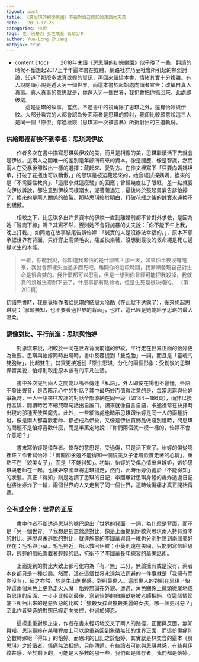 ```yaml
---
layout: post
title: 《房思琪的初戀樂園》不要對自己無知的東西太天真
date:   2019-07-25
categories: 小說
tags: 性／別暴力 女性成長 篇章分析
author: Yue-Long Zhuang
mathjax: true
---
```


* content
{:toc}
　　2018年末讀《房思琪的初戀樂園》似乎晚了一些，翻讀的時候不斷想起2017上半年這本書在媒體、網路社群乃至社會所引起的熱烈討論，知道了那麼多或真或假的資訊，再回來讀這本書，情緒其實十分複雜。有人說閱讀小說是遁入另一個世界，而這本書於起始處向讀者宣告：改編自真人真事。真人真事的意思就是，你遁入另一個世界，我仍會把你抓回來，此處即彼處。  
　　這是思琪的故事，當然。不過書中的視角除了思琪之外，還有怡婷與伊紋。大部分看完的人都會認為後面兩者是思琪的投射，我卻比較願意說這三人是同一個「原型」穿過稜鏡（思琪第一次被強暴）所折射出的三道軌跡。<!--more-->

### 供給眼福卻換不到幸福：思琪與伊紋

　　作者多次在書中描寫思琪與伊紋的美，而且是相像的美，思琪繼續活下去就會是伊紋。這兩人之間唯一的差別是年齡所帶來的資本，像是閱歷、像是智識，然而兩人在受暴後卻做出一樣的選擇：藏起來、愛對方。在作文裡寫下「只要向媽媽坦承，打破了花瓶也可以驕傲。」的思琪是被迫藏起來的，她曾經試探媽媽，換來的是「不需要性教育」、「這麼小就這麼騷」的回應；曾經幾度紅了眼眶，差一點就要向伊紋訴說，卻注意到伊紋同樣溺水，泥菩薩過江；最後終於鼓起勇氣告訴怡婷了，換來的是兩人關係的破裂。那時思琪終於明白，打破花瓶之後的誠實永遠換不到驕傲。

　　相較之下，比思琪多出許多資本的伊紋一直到離婚前都不曾對外求救，是因為她「智商下線」嗎？其實不然，否則她不會對施暴的丈夫說：「你不能下午上我，晚上打我。」如同她在故事結尾告訴怡婷：「誠實的人是沒辦法幸福的。」，原本不願承認世界有背面，只好穿上高領毛衣，痛並快樂著，沒想到最後的救命繩是死亡邊緣求生的本能。

> 一維，你聽我說，你知道我害怕的是什麼嗎？那一天，如果你半夜沒有醒來，我就會那樣失血過多而死吧。離開你的這段時間，我漸漸發現自己對生命是很貪婪的。我什麼都可以忍耐，但是一想到你曾經可能把我殺掉，我就真的沒辦法忍耐下去了。什麼事都有點餘地，但是生死是很決絕的。
> （第209頁）

初讀完書時，我總覺得作者給思琪的結局太冷酷（在此就不透露了），後來想起思琪說：「寧願無知，也不要看過世界的背面」，也許，這已經是她能給予思琪的最大溫柔。 

### 鏡像對比、平行前進：思琪與怡婷

　　對思琪來說，相較於一同在世界背面前進的伊紋，平行走在世界正面的怡婷更為重要。思琪與怡婷同時出場時，書中反覆提到「雙胞胎」一詞，而且是「靈魂的雙胞胎」，比起雙生，其實更接近從「原生思琪」分化的兩個形象：受創後的思琪保留美貌，怡婷則取走原本該有的平凡生活。

　　書中多次提到兩人之間能以嘴唇傳達「私語」，外人即使在場也不會懂，唇語不發出聲音，是否暗示心中的對話？其中最巧妙而值得注意的是，每當思琪與怡婷爭執時，一人一語來往攻訐的對話全部收納在同一段（如184－186頁），而非以換行區隔，閱讀時若不細究哪句話出自誰口，讀來就像自言自語，卡通裡常在抉擇時出現的那種天使與魔鬼。此外，一些細微處也暗示思琪跟怡婷是同一人的兩種折射，像是兩人都喜歡老師、都想成為伊紋，又像是伊紋買飾品做餞別禮時，問思琪的問題不是怡婷喜歡什麼，而是半篤定地說：「你們兩個就一模一樣的，怡婷不會介意吧？」

　　書末寫怡婷是倖存者。倖存的意思是，受過傷，只是活下來了。怡婷的傷從哪裡來？作者寫怡婷：「博聞卻永遠不能得知一個貌美女子低眉歛首走著的心情」，重點不在「貌美女子」，而是「不能得知」。初始，怡婷的受傷心情出自嫉妒，嫉妒思琪與老師在一起，也嫉妒李國華將思琪搶走，然而，此時怡婷仍處於「不能得知」的狀態。真正「得知」則是她讀了思琪的日記，李國華對思琪身體的轟炸透過日記也將怡婷炸了一輪，兩個世界的人又走到了同一個世界，這時候傷痛才真正開始傳遞。

### 全有或全無：世界的正反

　　書中作者不斷透過思琪的嘴巴說出「世界的背面」一詞，為什麼是背面，而不是「另一個世界」？我想是刻意營造對比，像是上面提到伊紋與思琪兩人持有資本的對比、逃脫與未逃脫的對比，就連施暴的李國華與錢一維也分別對應到兩個美好存在：毛毛與小葵。毛毛夠近，所以救回伊紋；小葵則遠在美國，只能夠寫信給思琪，輕輕的信紙乘載著輕輕的話，抗衡不了李國華長年練習的華美話術。

　　上面提到的對比大致上都可化約為「有／無」二分，無論擁有或是沒有，兩者本身都只是一種狀態。然而，活在這個世界永遠無法迴避的一件事就是「我擁有而你沒有」，反之亦然，於是生出剝奪感，對照最傷人。這麼傷人的對照在思琪／怡婷這兩個角色上更為走火入魔：怡婷無論在外貌、遭遇、角色關係上徹頭徹尾地成為思琪的反面，一步步比較到最後，寫到怡婷的自願獻身被老師拒絕，從這個情節底下所抽出來的是惡與惡的比較：「獵殺女孩與獵殺美麗的女孩，哪一個更可惡？」至此作者營造的對照已經走向失控，也過於殘忍。

　　這樣重重對照之後，作者在書末輕巧地交叉了兩人的路徑，正面與反面，無知與知。思琪最終在某種程度上可以說重新回到象徵無知的世界正面，而這份傷痛則全數轉嫁給「得知」的怡婷。而思琪的日記之於怡婷，其實就是林奕含的這本《房思琪》之於讀者，傷痛無法抵銷，只能傳遞。有些讀者可能與思琪共感，有些與伊紋共感，至於剩下的，可能是大多數的那一些，我們都是倖存者。我們都是怡婷。


